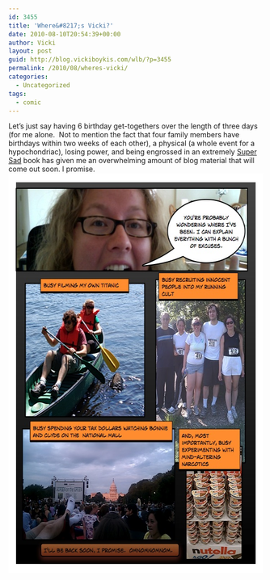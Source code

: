 ```yaml
---
id: 3455
title: 'Where&#8217;s Vicki?'
date: 2010-08-10T20:54:39+00:00
author: Vicki
layout: post
guid: http://blog.vickiboykis.com/wlb/?p=3455
permalink: /2010/08/wheres-vicki/
categories:
  - Uncategorized
tags:
  - comic
---
```

Let&#8217;s just say having 6 birthday get-togethers over the length of three days (for me alone.  Not to mention the fact that four family members have birthdays within two weeks of each other), a physical (a whole event for a hypochondriac), losing power, and being engrossed in an extremely [Super Sad](http://www.amazon.com/Super-Sad-True-Love-Story/dp/1400066409) book has given me an overwhelming amount of blog material that will come out soon. I promise. [<img class="aligncenter size-full wp-image-3456" title="Page_1" src="https://raw.githubusercontent.com/veekaybee/wlb/gh-pages/assets/images/2010/08/Page_1.jpg" alt="" width="612" height="792" />](https://raw.githubusercontent.com/veekaybee/wlb/gh-pages/assets/images/2010/08/Page_1.jpg)